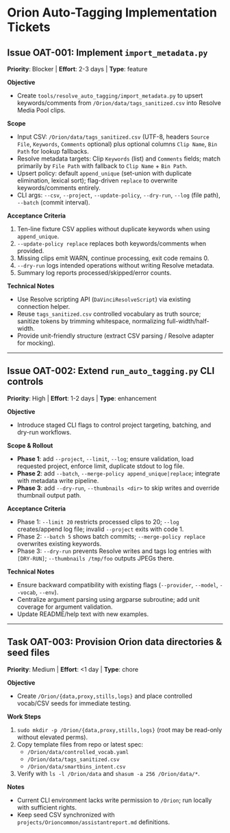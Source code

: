 # Orion Auto-Tagging Implementation Tickets

## Issue OAT-001: Implement `import_metadata.py`
**Priority**: Blocker | **Effort**: 2-3 days | **Type**: feature

**Objective**
- Create `tools/resolve_auto_tagging/import_metadata.py` to upsert keywords/comments from `/Orion/data/tags_sanitized.csv` into Resolve Media Pool clips.

**Scope**
- Input CSV: `/Orion/data/tags_sanitized.csv` (UTF-8, headers `Source File`, `Keywords`, `Comments` optional) plus optional columns `Clip Name`, `Bin Path` for lookup fallbacks.
- Resolve metadata targets: Clip `Keywords` (list) and `Comments` fields; match primarily by `File Path` with fallback to `Clip Name` + `Bin Path`.
- Upsert policy: default `append_unique` (set-union with duplicate elimination, lexical sort); flag-driven `replace` to overwrite keywords/comments entirely.
- CLI args: `--csv`, `--project`, `--update-policy`, `--dry-run`, `--log` (file path), `--batch` (commit interval).

**Acceptance Criteria**
1. Ten-line fixture CSV applies without duplicate keywords when using `append_unique`.
2. `--update-policy replace` replaces both keywords/comments when provided.
3. Missing clips emit WARN, continue processing, exit code remains 0.
4. `--dry-run` logs intended operations without writing Resolve metadata.
5. Summary log reports processed/skipped/error counts.

**Technical Notes**
- Use Resolve scripting API (`DaVinciResolveScript`) via existing connection helper.
- Reuse `tags_sanitized.csv` controlled vocabulary as truth source; sanitize tokens by trimming whitespace, normalizing full-width/half-width.
- Provide unit-friendly structure (extract CSV parsing / Resolve adapter for mocking).

---

## Issue OAT-002: Extend `run_auto_tagging.py` CLI controls
**Priority**: High | **Effort**: 1-2 days | **Type**: enhancement

**Objective**
- Introduce staged CLI flags to control project targeting, batching, and dry-run workflows.

**Scope & Rollout**
- **Phase 1**: add `--project`, `--limit`, `--log`; ensure validation, load requested project, enforce limit, duplicate stdout to log file.
- **Phase 2**: add `--batch`, `--merge-policy append_unique|replace`; integrate with metadata write pipeline.
- **Phase 3**: add `--dry-run`, `--thumbnails <dir>` to skip writes and override thumbnail output path.

**Acceptance Criteria**
- Phase 1: `--limit 20` restricts processed clips to 20; `--log` creates/append log file; invalid `--project` exits with code 1.
- Phase 2: `--batch 5` shows batch commits; `--merge-policy replace` overwrites existing keywords.
- Phase 3: `--dry-run` prevents Resolve writes and tags log entries with `[DRY-RUN]`; `--thumbnails /tmp/foo` outputs JPEGs there.

**Technical Notes**
- Ensure backward compatibility with existing flags (`--provider`, `--model`, `--vocab`, `--env`).
- Centralize argument parsing using argparse subroutine; add unit coverage for argument validation.
- Update README/help text with new examples.

---

## Task OAT-003: Provision Orion data directories & seed files
**Priority**: Medium | **Effort**: <1 day | **Type**: chore

**Objective**
- Create `/Orion/{data,proxy,stills,logs}` and place controlled vocab/CSV seeds for immediate testing.

**Work Steps**
1. `sudo mkdir -p /Orion/{data,proxy,stills,logs}` (root may be read-only without elevated perms).
2. Copy template files from repo or latest spec:
   - `/Orion/data/controlled_vocab.yaml`
   - `/Orion/data/tags_sanitized.csv`
   - `/Orion/data/smartbins_intent.csv`
3. Verify with `ls -l /Orion/data` and `shasum -a 256 /Orion/data/*`.

**Notes**
- Current CLI environment lacks write permission to `/Orion`; run locally with sufficient rights.
- Keep seed CSV synchronized with `projects/Orioncommon/assistantreport.md` definitions.
